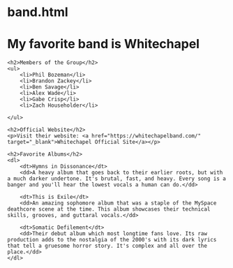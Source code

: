 # band.html

<!DOCTYPE html>
<html lang="en">
<head>
    <meta charset="UTF-8">
    <meta name="viewport" content="width=device-width, initial-scale=1.0">
    <title>My Favorite Musical Group</title>
</head>
<body>
    <h1>My favorite band is Whitechapel</h1>

    <h2>Members of the Group</h2>
    <ul>
        <li>Phil Bozeman</li>
        <li>Brandon Zackey</li>
        <li>Ben Savage</li>
        <li>Alex Wade</li>
        <li>Gabe Crisp</li>
        <li>Zach Householder</li>
        
    </ul>

    <h2>Official Website</h2>
    <p>Visit their website: <a href="https://whitechapelband.com/" target="_blank">Whitechapel Official Site</a></p>

    <h2>Favorite Albums</h2>
    <dl>
        <dt>Hymns in Dissonance</dt>
        <dd>A heavy album that goes back to their earlier roots, but with a much darker undertone. It's brutal, fast, and heavy. Every song is a banger and you'll hear the lowest vocals a human can do.</dd>

        <dt>This is Exile</dt>
        <dd>An amazing sophomore album that was a staple of the MySpace deathcore scene at the time. This album showcases their technical skills, grooves, and guttaral vocals.</dd>

        <dt>Somatic Defilement</dt>
        <dd>Their debut album which most longtime fans love. Its raw production adds to the nostalgia of the 2000's with its dark lyrics that tell a gruesome horror story. It's complex and all over the place.</dd>
    </dl>
</body>
</html>
